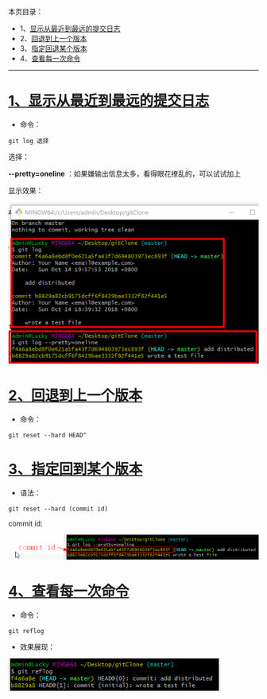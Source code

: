 本页目录：
- 1、[显示从最近到最远的提交日志](#git-01)
- 2、[回退到上一个版本](#git-02)
- 3、[指定回退某个版本](#git-03)
- 4、[查看每一次命令](#git-04)

----------
# <a name="git-01" href="#" >1、显示从最近到最远的提交日志</a>
- 命令：

```shell
git log 选择
```

选择：

**--pretty=oneline** ：如果嫌输出信息太多，看得眼花缭乱的，可以试试加上

显示效果：

![](image/5-1.png)

# <a name="git-02" href="#" >2、回退到上一个版本</a>
- 命令：

```shell
git reset --hard HEAD^
```
# <a name="git-03" href="#" >3、指定回到某个版本</a>
- 语法：

```shell
git reset --hard (commit id)
```

commit id:

![](image/5-2.png)

# <a name="git-04" href="#" >4、查看每一次命令</a>
- 命令：

```shell
git reflog
```

- 效果展现：

![](image/5-3.png)